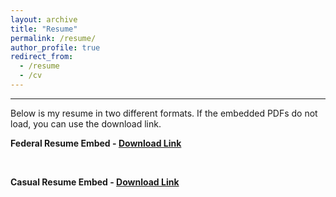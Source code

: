 ```yaml
---
layout: archive
title: "Resume"
permalink: /resume/
author_profile: true
redirect_from:
  - /resume
  - /cv
---
```


------
Below is my resume in two different formats. If the embedded PDFs do not load, you can use the download link.

**Federal Resume Embed - [Download Link](http://heej-jhj.github.io/files/WTFederalResume.pdf)**
<object data="/files/WTFederalResume.pdf" width="1000" height="1000" type='application/pdf'></object>

<br>

**Casual Resume Embed - [Download Link](http://heej-jhj.github.io/files/WTCasualResume.pdf)**
<object data="/files/WTCasualResume.pdf" width="1000" height="1000" type='application/pdf'></object>